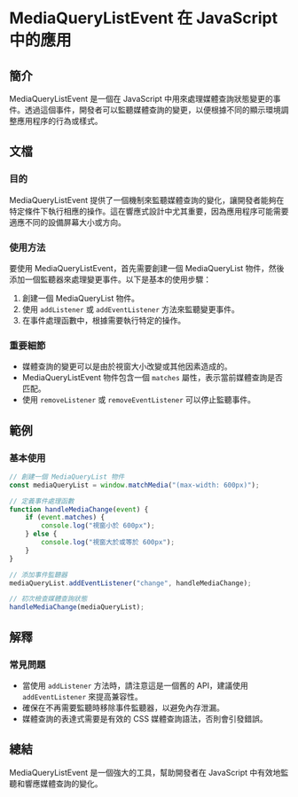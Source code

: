 <!--
Meta Description: # MediaQueryListEvent 在 JavaScript 中的應用 ## 簡介 MediaQueryListEvent 是一個在 JavaScript 中用來處理媒體查詢狀態變更的事件。透過這個事件，開發者可以監聽媒體查詢的變更，以便根據不同的顯示環境調整應用程序的行為或樣式。 ## 文...
Meta Keywords: mediaquerylistevent, mediaquerylist, javascript, addeventlistener, 600px
-->

# MediaQueryListEvent 在 JavaScript 中的應用

## 簡介
MediaQueryListEvent 是一個在 JavaScript 中用來處理媒體查詢狀態變更的事件。透過這個事件，開發者可以監聽媒體查詢的變更，以便根據不同的顯示環境調整應用程序的行為或樣式。

## 文檔
### 目的
MediaQueryListEvent 提供了一個機制來監聽媒體查詢的變化，讓開發者能夠在特定條件下執行相應的操作。這在響應式設計中尤其重要，因為應用程序可能需要適應不同的設備屏幕大小或方向。

### 使用方法
要使用 MediaQueryListEvent，首先需要創建一個 MediaQueryList 物件，然後添加一個監聽器來處理變更事件。以下是基本的使用步驟：

1. 創建一個 MediaQueryList 物件。
2. 使用 `addListener` 或 `addEventListener` 方法來監聽變更事件。
3. 在事件處理函數中，根據需要執行特定的操作。

### 重要細節
- 媒體查詢的變更可以是由於視窗大小改變或其他因素造成的。
- MediaQueryListEvent 物件包含一個 `matches` 屬性，表示當前媒體查詢是否匹配。
- 使用 `removeListener` 或 `removeEventListener` 可以停止監聽事件。

## 範例
### 基本使用
```javascript
// 創建一個 MediaQueryList 物件
const mediaQueryList = window.matchMedia("(max-width: 600px)");

// 定義事件處理函數
function handleMediaChange(event) {
    if (event.matches) {
        console.log("視窗小於 600px");
    } else {
        console.log("視窗大於或等於 600px");
    }
}

// 添加事件監聽器
mediaQueryList.addEventListener("change", handleMediaChange);

// 初次檢查媒體查詢狀態
handleMediaChange(mediaQueryList);
```

## 解釋
### 常見問題
- 當使用 `addListener` 方法時，請注意這是一個舊的 API，建議使用 `addEventListener` 來提高兼容性。
- 確保在不再需要監聽時移除事件監聽器，以避免內存泄漏。
- 媒體查詢的表達式需要是有效的 CSS 媒體查詢語法，否則會引發錯誤。

## 總結
MediaQueryListEvent 是一個強大的工具，幫助開發者在 JavaScript 中有效地監聽和響應媒體查詢的變化。